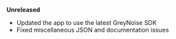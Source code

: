 **Unreleased**
* Updated the app to use the latest GreyNoise SDK
* Fixed miscellaneous JSON and documentation issues
